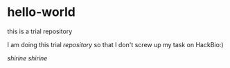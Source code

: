 # hello-world
this is a trial repository

I am doing this trial *repository* so that I don't screw up my task on HackBio:)

_shirine_
*shirine*
